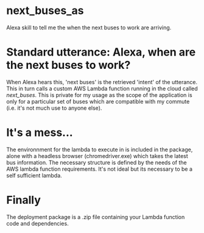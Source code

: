 # next_buses_as
Alexa skill to tell me the when the next buses to work are arriving. 

# Standard utterance: Alexa, when are the next buses to work?

When Alexa hears this, 'next buses' is the retrieved 'intent' of the utterance. This in turn calls a custom AWS Lambda function running in the cloud called *next_buses*. This is private for my usage as the scope of the application is only for a particular set of buses which are compatible with my commute (i.e. it's not much use to anyone else).

# It's a mess...
The environnment for the lambda to execute in is included in the package, alone with a headless browser (chromedriver.exe) which takes the latest bus information.  The necessary structure is defined by the needs of the AWS lambda function requirements. It's not ideal but its necessary to be a self sufficient lambda.

# Finally
The deployment package is a .zip file containing your Lambda function code and dependencies.

